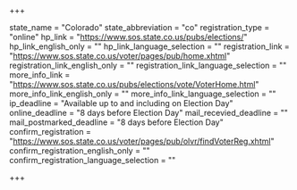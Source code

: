 +++

state_name = "Colorado"
state_abbreviation = "co"
registration_type = "online"
hp_link = "https://www.sos.state.co.us/pubs/elections/"
hp_link_english_only = ""
hp_link_language_selection = ""
registration_link = "https://www.sos.state.co.us/voter/pages/pub/home.xhtml"
registration_link_english_only = ""
registration_link_language_selection = ""
more_info_link = "https://www.sos.state.co.us/pubs/elections/vote/VoterHome.html"
more_info_link_english_only = ""
more_info_link_language_selection = ""
ip_deadline = "Available up to and including on Election Day"
online_deadline = "8 days before Election Day"
mail_recevied_deadline = ""
mail_postmarked_deadline = "8 days before Election Day"
confirm_registration = "https://www.sos.state.co.us/voter/pages/pub/olvr/findVoterReg.xhtml"
confirm_registration_english_only = ""
confirm_registration_language_selection = ""

+++